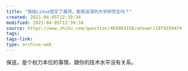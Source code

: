 ```yaml
---
title: "我给Linux提交了漏洞，能保送深圳大学研究生吗？"
created: 2021-04-05T12:39:34
modified: 2021-04-05T12:39:34
source: https://www.zhihu.com/question/469993150/answer/1979359474
tags:
tags-link:
type: archive-web
---
```

保送，是个权力本位的事情，跟你的技术水平没有关系。
